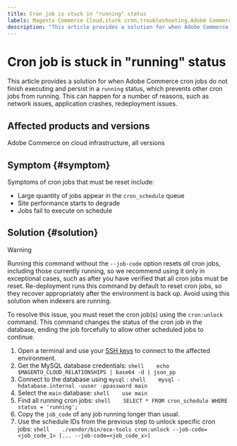 ```yaml
---
title: Cron job is stuck in "running" status
labels: Magento Commerce Cloud,stuck cron,troubleshooting,Adobe Commerce,cloud infrastructure
description: "This article provides a solution for when Adobe Commerce cron jobs do not finish executing and persist in a `running` status, which prevents other cron jobs from running. This can happen for a number of reasons, such as network issues, application crashes, redeployment issues."
---
```


# Cron job is stuck in "running" status

This article provides a solution for when Adobe Commerce cron jobs do not finish executing and persist in a `running` status, which prevents other cron jobs from running. This can happen for a number of reasons, such as network issues, application crashes, redeployment issues.

## Affected products and versions

Adobe Commerce on cloud infrastructure, all versions

## Symptom {#symptom}

Symptoms of cron jobs that must be reset include:

* Large quantity of jobs appear in the `cron_schedule` queue
* Site performance starts to degrade
* Jobs fail to execute on schedule

## Solution {#solution}

>[!WARNING]
>
>Running this command without the `--job-code` option resets *all* cron jobs, including those currently running, so we recommend using it only in exceptional cases, such as after you have verified that all cron jobs must be reset. Re-deployment runs this command by default to reset cron jobs, so they recover appropriately after the environment is back up. Avoid using this solution when indexers are running.

To resolve this issue, you must reset the cron job(s) using the `cron:unlock` command. This command changes the status of the cron job in the database, ending the job forcefully to allow other scheduled jobs to continue.

1. Open a terminal and use your [SSH keys](https://devdocs.magento.com/guides/v2.3/cloud/env/environments-ssh.html#ssh) to connect to the affected environment.
1. Get the MySQL database credentials:    ```shell    echo $MAGENTO_CLOUD_RELATIONSHIPS | base64 -d | json_pp    ```
1. Connect to the database using `mysql` :    ```shell    mysql -hdatabase.internal -uuser -ppassword main    ```
1. Select the `main` database:    ```shell    use main    ```
1. Find all running cron jobs:    ```shell    SELECT * FROM cron_schedule WHERE status = 'running';    ```
1. Copy the `job_code` of any job running longer than usual.
1. Use the schedule IDs from the previous step to unlock specific cron jobs:    ```shell    ./vendor/bin/ece-tools cron:unlock --job-code=<job_code_1> [... --job-code=<job_code_x>]    ``` 

